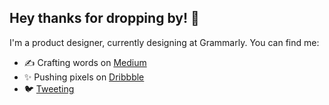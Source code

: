 ## Hey thanks for dropping by! 👋

I'm a product designer, currently designing at Grammarly. You can find me:

- ✍️ Crafting words on [Medium](http://medium.com/@juneuprising)
- ✨ Pushing pixels on [Dribbble](https://dribbble.com/juneuprising)
- 🐦 [Tweeting](https://twitter.com/juneuprising)

<!--
**juneuprising/juneuprising** is a ✨ _special_ ✨ repository because its `README.md` (this file) appears on your GitHub profile.

Here are some ideas to get you started:

- 🔭 I’m currently working on ...
- 🌱 I’m currently learning ...
- 👯 I’m looking to collaborate on ...
- 🤔 I’m looking for help with ...
- 💬 Ask me about ...
- 📫 How to reach me: ...
- 😄 Pronouns: ...
- ⚡ Fun fact: ...
-->
